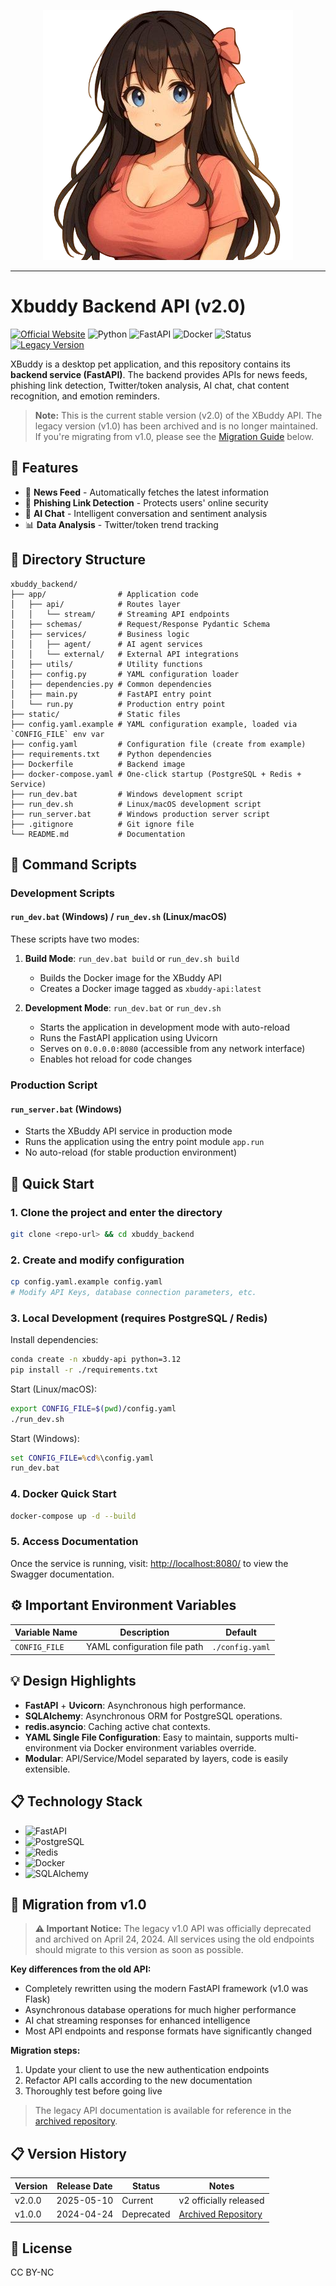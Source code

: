 
<p align="center">
    <img src="./docs/logo.png" alt="XBuddy Logo" />
</p>

---

# Xbuddy Backend API (v2.0)

[![Official Website](https://img.shields.io/badge/Website-xbuddy.me-blue)](https://xbuddy.me/)
![Python](https://img.shields.io/badge/Python-3.8+-3776AB?logo=python&logoColor=white)
![FastAPI](https://img.shields.io/badge/FastAPI-0.95+-009688?logo=fastapi&logoColor=white)
![Docker](https://img.shields.io/badge/Docker-Supported-2496ED?logo=docker&logoColor=white)
![Status](https://img.shields.io/badge/Status-Stable-green)
[![Legacy Version](https://img.shields.io/badge/Legacy_v1.0-Archived-lightgrey)](https://github.com/xbuddy/legacy-api)

XBuddy is a desktop pet application, and this repository contains its **backend service (FastAPI)**. The backend provides APIs for news feeds, phishing link detection, Twitter/token analysis, AI chat, chat content recognition, and emotion reminders.

> **Note:** This is the current stable version (v2.0) of the XBuddy API. The legacy version (v1.0) has been archived and is no longer maintained. If you're migrating from v1.0, please see the [Migration Guide](#-migration-from-v10) below.

## 🚀 Features

- 📰 **News Feed** - Automatically fetches the latest information
- 🎣 **Phishing Link Detection** - Protects users' online security
- 🤖 **AI Chat** - Intelligent conversation and sentiment analysis
- 📊 **Data Analysis** - Twitter/token trend tracking

## 📁 Directory Structure

```
xbuddy_backend/
├── app/                # Application code
│   ├── api/            # Routes layer
│   │   └── stream/     # Streaming API endpoints
│   ├── schemas/        # Request/Response Pydantic Schema
│   ├── services/       # Business logic
│   │   ├── agent/      # AI agent services
│   │   └── external/   # External API integrations
│   ├── utils/          # Utility functions
│   ├── config.py       # YAML configuration loader
│   ├── dependencies.py # Common dependencies
│   ├── main.py         # FastAPI entry point
│   └── run.py          # Production entry point
├── static/             # Static files
├── config.yaml.example # YAML configuration example, loaded via `CONFIG_FILE` env var
├── config.yaml         # Configuration file (create from example)
├── requirements.txt    # Python dependencies
├── Dockerfile          # Backend image
├── docker-compose.yaml # One-click startup (PostgreSQL + Redis + Service)
├── run_dev.bat         # Windows development script
├── run_dev.sh          # Linux/macOS development script
├── run_server.bat      # Windows production server script
├── .gitignore          # Git ignore file
└── README.md           # Documentation
```

## 📜 Command Scripts

### Development Scripts

#### `run_dev.bat` (Windows) / `run_dev.sh` (Linux/macOS)
These scripts have two modes:
1. **Build Mode**: `run_dev.bat build` or `run_dev.sh build`
   - Builds the Docker image for the XBuddy API
   - Creates a Docker image tagged as `xbuddy-api:latest`

2. **Development Mode**: `run_dev.bat` or `run_dev.sh`
   - Starts the application in development mode with auto-reload
   - Runs the FastAPI application using Uvicorn
   - Serves on `0.0.0.0:8080` (accessible from any network interface)
   - Enables hot reload for code changes

### Production Script

#### `run_server.bat` (Windows)
- Starts the XBuddy API service in production mode
- Runs the application using the entry point module `app.run`
- No auto-reload (for stable production environment)

## 🚀 Quick Start

### 1. Clone the project and enter the directory
```bash
git clone <repo-url> && cd xbuddy_backend
```

### 2. Create and modify configuration
```bash
cp config.yaml.example config.yaml
# Modify API Keys, database connection parameters, etc.
```

### 3. Local Development (requires PostgreSQL / Redis)

Install dependencies:

```bash
conda create -n xbuddy-api python=3.12
pip install -r ./requirements.txt
```

Start (Linux/macOS):
```bash
export CONFIG_FILE=$(pwd)/config.yaml
./run_dev.sh
```

Start (Windows):
```bat
set CONFIG_FILE=%cd%\config.yaml
run_dev.bat
```

### 4. Docker Quick Start
```bash
docker-compose up -d --build
```

### 5. Access Documentation

Once the service is running, visit: <http://localhost:8080/> to view the Swagger documentation.

## ⚙️ Important Environment Variables
| Variable Name | Description | Default |
|---------------|-------------|----------|
| `CONFIG_FILE` | YAML configuration file path | `./config.yaml` |

## 💡 Design Highlights
- **FastAPI** + **Uvicorn**: Asynchronous high performance.
- **SQLAlchemy**: Asynchronous ORM for PostgreSQL operations.
- **redis.asyncio**: Caching active chat contexts.
- **YAML Single File Configuration**: Easy to maintain, supports multi-environment via Docker environment variables override.
- **Modular**: API/Service/Model separated by layers, code is easily extensible.

## 📋 Technology Stack
- ![FastAPI](https://img.shields.io/badge/FastAPI-Web_Framework-009688?style=flat-square&logo=fastapi)
- ![PostgreSQL](https://img.shields.io/badge/PostgreSQL-Database-336791?style=flat-square&logo=postgresql)
- ![Redis](https://img.shields.io/badge/Redis-Cache-DC382D?style=flat-square&logo=redis)
- ![Docker](https://img.shields.io/badge/Docker-Containerization-2496ED?style=flat-square&logo=docker)
- ![SQLAlchemy](https://img.shields.io/badge/SQLAlchemy-ORM-3776AB?style=flat-square)

## 🔄 Migration from v1.0
> **⚠️ Important Notice:** The legacy v1.0 API was officially deprecated and archived on April 24, 2024. All services using the old endpoints should migrate to this version as soon as possible.

**Key differences from the old API:**

- Completely rewritten using the modern FastAPI framework (v1.0 was Flask)
- Asynchronous database operations for much higher performance
- AI chat streaming responses for enhanced intelligence
- Most API endpoints and response formats have significantly changed

**Migration steps:**

1. Update your client to use the new authentication endpoints
2. Refactor API calls according to the new documentation
3. Thoroughly test before going live

> The legacy API documentation is available for reference in the [archived repository](https://github.com/xbuddy-ai/xbuddy-api).

## 📋 Version History

| Version | Release Date | Status       | Notes |
|---------|-------------|--------------|-------|
| v2.0.0  | 2025-05-10  | Current      | v2 officially released |
| v1.0.0  | 2024-04-24  | Deprecated   | [Archived Repository](https://github.com/xbuddy-ai/xbuddy-api) |

## 📄 License

CC BY-NC